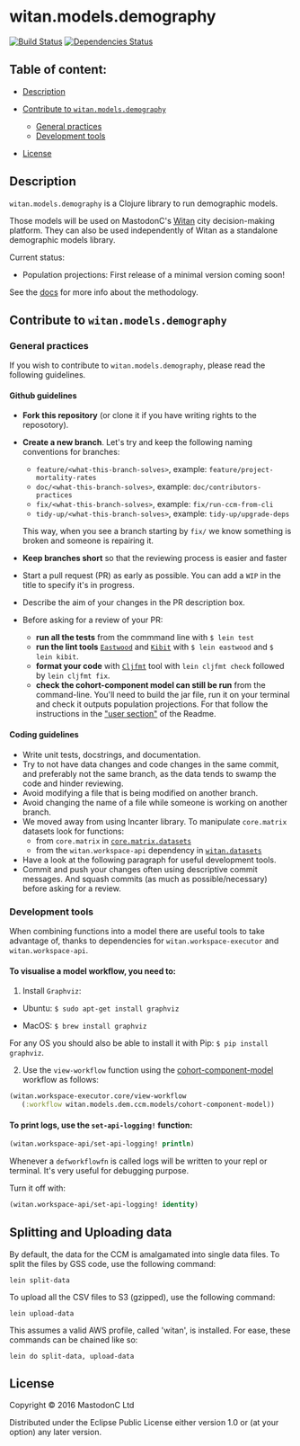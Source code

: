 # witan.models.demography

[![Build Status](https://circleci.com/gh/MastodonC/witan.models.demography.svg?style=shield)](https://circleci.com/gh/MastodonC/witan.models.demography) [![Dependencies Status](https://jarkeeper.com/MastodonC/witan.models.demography/status.svg)](https://jarkeeper.com/MastodonC/witan.models.demography)

## Table of content:

* [Description](#description)

* [Contribute to `witan.models.demography`](#contribute-to-witanmodelsdemography)
  * [General practices](#general-practices)
  * [Development tools](#development-tools)

* [License](#license)

## Description

`witan.models.demography` is a Clojure library to run demographic models.

Those models will be used on MastodonC's [Witan](http://www.mastodonc.com/products/witan/) city decision-making platform.
They can also be used independently of Witan as a standalone demographic models library.

Current status:
* Population projections: First release of a minimal version coming soon!

See the [docs](https://github.com/MastodonC/witan.models.demography/blob/master/doc/intro.md) for more info about the methodology.


## Contribute to `witan.models.demography`

### General practices

If you wish to contribute to `witan.models.demography`, please read the following guidelines.

#### Github guidelines
* **Fork this repository** (or clone it if you have writing rights to the reposotory).
* **Create a new branch**. Let's try and keep the following naming conventions for branches:
  * `feature/<what-this-branch-solves>`, example: `feature/project-mortality-rates`
  * `doc/<what-this-branch-solves>`, example: `doc/contributors-practices`
  * `fix/<what-this-branch-solves>`, example: `fix/run-ccm-from-cli`
  * `tidy-up/<what-this-branch-solves>`, example: `tidy-up/upgrade-deps`

  This way, when you see a branch starting by `fix/` we know something is broken and someone is repairing it.
* **Keep branches short** so that the reviewing process is easier and faster
* Start a pull request (PR) as early as possible. You can add a `WIP` in the title to specify it's in progress.
* Describe the aim of your changes in the PR description box.
* Before asking for a review of your PR:
  * **run all the tests** from the commmand line with `$ lein test`
  * **run the lint tools** [`Eastwood`](https://github.com/jonase/eastwood) and [`Kibit`](https://github.com/jonase/kibit) with `$ lein eastwood` and `$ lein kibit`.
  * **format your code** with [`Cljfmt`](https://github.com/weavejester/cljfmt) tool with `lein cljfmt check` followed by `lein cljfmt fix`.
  * **check the cohort-component model can still be run** from the command-line.
  You'll need to build the jar file, run it on your terminal and check it outputs population projections.
  For that follow the instructions in the ["user section"](#use-witanmodelsdemography) of the Readme.

#### Coding guidelines

* Write unit tests, docstrings, and documentation.
* Try to not have data changes and code changes in the same commit, and preferably not the same branch, as the data tends to swamp the code and hinder reviewing.
* Avoid modifying a file that is being modified on another branch.
* Avoid changing the name of a file while someone is working on another branch.
* We moved away from using Incanter library.
  To manipulate `core.matrix` datasets look for functions:
  * from `core.matrix` in [`core.matrix.datasets`](https://github.com/mikera/core.matrix/blob/develop/src/main/clojure/clojure/core/matrix/dataset.clj)
  * from the `witan.workspace-api` dependency in [`witan.datasets`](https://github.com/MastodonC/witan.workspace-api/blob/master/src/witan/datasets.clj)
* Have a look at the following paragraph for useful development tools.
* Commit and push your changes often using descriptive commit messages. And squash commits (as much as possible/necessary) before asking for a review.

### Development tools

When combining functions into a model there are useful tools to take advantage of, thanks to dependencies for `witan.workspace-executor` and `witan.workspace-api`.

#### To visualise a model workflow, you need to:

1) Install `Graphviz`:

- Ubuntu: `$ sudo apt-get install graphviz`

- MacOS: `$ brew install graphviz`

For any OS you should also be able to install it with Pip: `$ pip install graphviz`.

2) Use the `view-workflow` function using the [cohort-component-model](https://github.com/MastodonC/witan.models.demography/blob/master/src/witan/models/dem/ccm/models.clj) workflow as follows:

```Clojure
(witan.workspace-executor.core/view-workflow
   (:workflow witan.models.dem.ccm.models/cohort-component-model))
```

#### To print logs, use the `set-api-logging!` function:
```Clojure
(witan.workspace-api/set-api-logging! println)
```
Whenever a `defworkflowfn` is called logs will be written to your repl or terminal. It's very  useful for debugging purpose.

Turn it off with:
```Clojure
(witan.workspace-api/set-api-logging! identity)
```

## Splitting and Uploading data

By default, the data for the CCM is amalgamated into single data files.
To split the files by GSS code, use the following command:

```
lein split-data
```

To upload all the CSV files to S3 (gzipped), use the following command:

```
lein upload-data
```

This assumes a valid AWS profile, called 'witan', is installed. For ease, these commands can be chained like so:

```
lein do split-data, upload-data
```

## License

Copyright © 2016 MastodonC Ltd

Distributed under the Eclipse Public License either version 1.0 or (at
your option) any later version.
